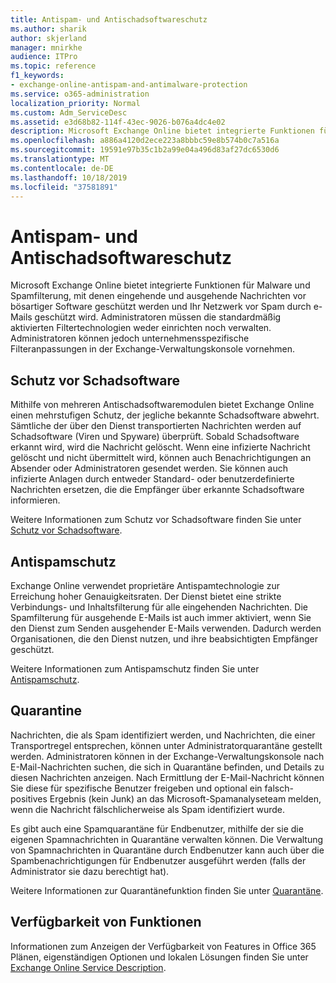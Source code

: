 ```yaml
---
title: Antispam- und Antischadsoftwareschutz
ms.author: sharik
author: skjerland
manager: mnirkhe
audience: ITPro
ms.topic: reference
f1_keywords:
- exchange-online-antispam-and-antimalware-protection
ms.service: o365-administration
localization_priority: Normal
ms.custom: Adm_ServiceDesc
ms.assetid: e3d68b82-114f-43ec-9026-b076a4dc4e02
description: Microsoft Exchange Online bietet integrierte Funktionen für Malware und Spamfilterung, mit denen eingehende und ausgehende Nachrichten vor bösartiger Software geschützt werden und Ihr Netzwerk vor Spam durch e-Mails geschützt wird. Administratoren müssen die standardmäßig aktivierten Filtertechnologien weder einrichten noch verwalten. Administratoren können jedoch unternehmensspezifische Filteranpassungen in der Exchange-Verwaltungskonsole vornehmen.
ms.openlocfilehash: a886a4120d2ece223a8bbbc59e8b574b0c7a516a
ms.sourcegitcommit: 19591e97b35c1b2a99e04a496d83af27dc6530d6
ms.translationtype: MT
ms.contentlocale: de-DE
ms.lasthandoff: 10/18/2019
ms.locfileid: "37581891"
---
```

# <a name="anti-spam-and-anti-malware-protection"></a>Antispam- und Antischadsoftwareschutz

Microsoft Exchange Online bietet integrierte Funktionen für Malware und Spamfilterung, mit denen eingehende und ausgehende Nachrichten vor bösartiger Software geschützt werden und Ihr Netzwerk vor Spam durch e-Mails geschützt wird. Administratoren müssen die standardmäßig aktivierten Filtertechnologien weder einrichten noch verwalten. Administratoren können jedoch unternehmensspezifische Filteranpassungen in der Exchange-Verwaltungskonsole vornehmen.
  
## <a name="anti-malware-protection"></a>Schutz vor Schadsoftware

Mithilfe von mehreren Antischadsoftwaremodulen bietet Exchange Online einen mehrstufigen Schutz, der jegliche bekannte Schadsoftware abwehrt. Sämtliche der über den Dienst transportierten Nachrichten werden auf Schadsoftware (Viren und Spyware) überprüft. Sobald Schadsoftware erkannt wird, wird die Nachricht gelöscht. Wenn eine infizierte Nachricht gelöscht und nicht übermittelt wird, können auch Benachrichtigungen an Absender oder Administratoren gesendet werden. Sie können auch infizierte Anlagen durch entweder Standard- oder benutzerdefinierte Nachrichten ersetzen, die die Empfänger über erkannte Schadsoftware informieren.
  
Weitere Informationen zum Schutz vor Schadsoftware finden Sie unter [Schutz vor Schadsoftware](https://go.microsoft.com/fwlink/p/?LinkId=271753).
  
## <a name="anti-spam-protection"></a>Antispamschutz

Exchange Online verwendet proprietäre Antispamtechnologie zur Erreichung hoher Genauigkeitsraten. Der Dienst bietet eine strikte Verbindungs- und Inhaltsfilterung für alle eingehenden Nachrichten. Die Spamfilterung für ausgehende E-Mails ist auch immer aktiviert, wenn Sie den Dienst zum Senden ausgehender E-Mails verwenden. Dadurch werden Organisationen, die den Dienst nutzen, und ihre beabsichtigten Empfänger geschützt.
  
Weitere Informationen zum Antispamschutz finden Sie unter [Antispamschutz](https://support.office.com/en-us/article/Office-365-Email-Anti-Spam-Protection-6a601501-a6a8-4559-b2e7-56b59c96a586?ui=en-US&amp;rs=en-US&amp;ad=US).
  
## <a name="quarantine"></a>Quarantine

Nachrichten, die als Spam identifiziert werden, und Nachrichten, die einer Transportregel entsprechen, können unter Administratorquarantäne gestellt werden. Administratoren können in der Exchange-Verwaltungskonsole nach E-Mail-Nachrichten suchen, die sich in Quarantäne befinden, und Details zu diesen Nachrichten anzeigen. Nach Ermittlung der E-Mail-Nachricht können Sie diese für spezifische Benutzer freigeben und optional ein falsch-positives Ergebnis (kein Junk) an das Microsoft-Spamanalyseteam melden, wenn die Nachricht fälschlicherweise als Spam identifiziert wurde.
  
Es gibt auch eine Spamquarantäne für Endbenutzer, mithilfe der sie die eigenen Spamnachrichten in Quarantäne verwalten können. Die Verwaltung von Spamnachrichten in Quarantäne durch Endbenutzer kann auch über die Spambenachrichtigungen für Endbenutzer ausgeführt werden (falls der Administrator sie dazu berechtigt hat).
  
Weitere Informationen zur Quarantänefunktion finden Sie unter [Quarantäne](https://go.microsoft.com/fwlink/p/?LinkId=271755).
  
## <a name="feature-availability"></a>Verfügbarkeit von Funktionen

Informationen zum Anzeigen der Verfügbarkeit von Features in Office 365 Plänen, eigenständigen Optionen und lokalen Lösungen finden Sie unter [Exchange Online Service Description](exchange-online-service-description.md).
  

